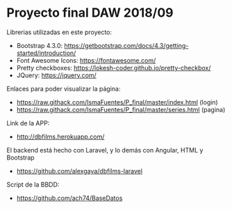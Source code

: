 # Proyecto final DAW 2018/09

Librerias utilizadas en este proyecto:
- Bootstrap 4.3.0: https://getbootstrap.com/docs/4.3/getting-started/introduction/
- Font Awesome Icons: https://fontawesome.com/
- Pretty checkboxes: https://lokesh-coder.github.io/pretty-checkbox/
- JQuery: https://jquery.com/

Enlaces para poder visualizar la página:
- https://raw.githack.com/IsmaFuentes/P_final/master/index.html (login)
- https://raw.githack.com/IsmaFuentes/P_final/master/series.html (pagina)

Link de la APP:
- http://dbfilms.herokuapp.com/

El backend está hecho con Laravel, y lo demás con Angular, HTML y Bootstrap
- https://github.com/alexgaya/dbfilms-laravel

Script de la BBDD:
- https://github.com/ach74/BaseDatos
